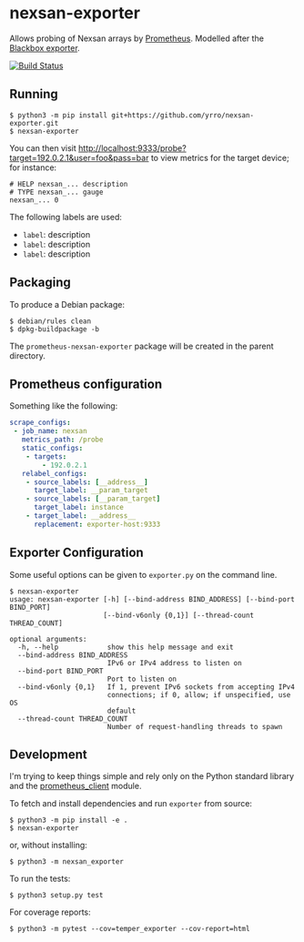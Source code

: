 nexsan-exporter
===============

Allows probing of Nexsan arrays by [Prometheus](https://prometheus.io/).
Modelled after the [Blackbox
exporter](https://github.com/prometheus/blackbox_exporter).

[![Build Status](https://travis-ci.org/yrro/nexsan-exporter.svg?branch=master)](https://travis-ci.org/yrro/nexsan-exporter)

Running
-------

```
$ python3 -m pip install git+https://github.com/yrro/nexsan-exporter.git
$ nexsan-exporter
```

You can then visit <http://localhost:9333/probe?target=192.0.2.1&user=foo&pass=bar> to view
metrics for the target device; for instance:

```
# HELP nexsan_... description
# TYPE nexsan_... gauge
nexsan_... 0
```

The following labels are used:

 * `label`: description
 * `label`: description
 * `label`: description

Packaging
---------

To produce a Debian package:

```
$ debian/rules clean
$ dpkg-buildpackage -b
```

The `prometheus-nexsan-exporter` package will be created in the parent directory.

Prometheus configuration
------------------------

Something like the following:

```yaml
scrape_configs:
 - job_name: nexsan
   metrics_path: /probe
   static_configs:
    - targets:
        - 192.0.2.1
   relabel_configs:
    - source_labels: [__address__]
      target_label: __param_target
    - source_labels: [__param_target]
      target_label: instance
    - target_label: __address__
      replacement: exporter-host:9333
```

Exporter Configuration
----------------------

Some useful options can be given to `exporter.py` on the command line.

```
$ nexsan-exporter
usage: nexsan-exporter [-h] [--bind-address BIND_ADDRESS] [--bind-port BIND_PORT]
                       [--bind-v6only {0,1}] [--thread-count THREAD_COUNT]

optional arguments:
  -h, --help            show this help message and exit
  --bind-address BIND_ADDRESS
                        IPv6 or IPv4 address to listen on
  --bind-port BIND_PORT
                        Port to listen on
  --bind-v6only {0,1}   If 1, prevent IPv6 sockets from accepting IPv4
                        connections; if 0, allow; if unspecified, use OS
                        default
  --thread-count THREAD_COUNT
                        Number of request-handling threads to spawn
```

Development
-----------

I'm trying to keep things simple and rely only on the Python standard library
and the [prometheus_client](https://github.com/prometheus/client_python)
module.

To fetch and install dependencies and run `exporter` from source:

```
$ python3 -m pip install -e .
$ nexsan-exporter
```

or, without installing:


```
$ python3 -m nexsan_exporter
```

To run the tests:

```
$ python3 setup.py test
```

For coverage reports:

```
$ python3 -m pytest --cov=temper_exporter --cov-report=html
```
